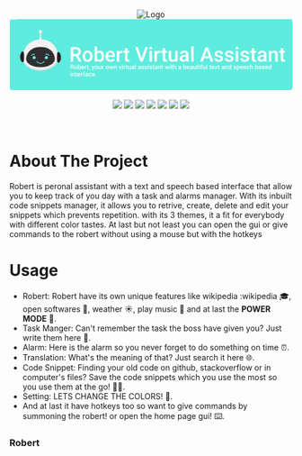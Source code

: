 
<br />
<p align="center">
    <img src="./Assets/Robert_Typography.gif" alt="Logo">
    <img src="./Assets/LOGO.png" alt="Logo">

<p align="center">
    <img src="https://forthebadge.com/images/badges/made-with-python.svg">
    <img src="https://forthebadge.com/images/badges/built-by-developers.svg">
    <img src="https://forthebadge.com/images/badges/built-with-love.svg">
    <img src="https://forthebadge.com/images/badges/contains-tasty-spaghetti-code.svg">
    <img src="https://forthebadge.com/images/badges/open-source.svg">
    <img src="https://forthebadge.com/images/badges/for-you.svg">
    <img src="https://forthebadge.com/images/badges/powered-by-electricity.svg">
  </a>


  <br />
  <br />
  <br />
</p>



# About The Project

Robert is peronal assistant with a text and speech based interface that allow you to keep track of you day with a task and alarms manager. With its inbuilt code snippets manager, it allows you to retrive, create, delete and edit your snippets which prevents repetition. with its 3 themes, it a fit for everybody with different color tastes.
At last but not least you can open the gui or give commands to the robert without using a mouse but with the hotkeys


# Usage 
- Robert: Robert have its own unique features like wikipedia :wikipedia 🎓, open softwares 🚀, weather ☀️, play music 🎵 and at last the **POWER MODE** 🧪.
- Task Manger: Can't remember the task the boss have given you? Just write them here 📝.
- Alarm: Here is the alarm so you never forget to do something on time ⏰.
- Translation: What's the meaning of that? Just search it here 🌐.
- Code Snippet: Finding your old code on github, stackoverflow or in computer's files? Save the code snippets which you use the most so you use them at the go! 👨‍💻.
- Setting: LETS CHANGE THE COLORS! 🎨.
- And at last it have hotkeys too so want to give commands by summoning the robert! or open the home page gui! ⌨️.

### Robert

